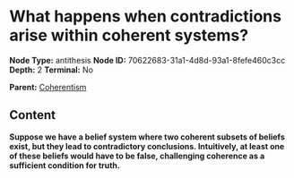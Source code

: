 # What happens when contradictions arise within coherent systems?

**Node Type:** antithesis
**Node ID:** 70622683-31a1-4d8d-93a1-8fefe460c3cc
**Depth:** 2
**Terminal:** No

**Parent:** [Coherentism](coherentism.md)

## Content

**Suppose we have a belief system where two coherent subsets of beliefs exist, but they lead to contradictory conclusions. Intuitively, at least one of these beliefs would have to be false, challenging coherence as a sufficient condition for truth.**
